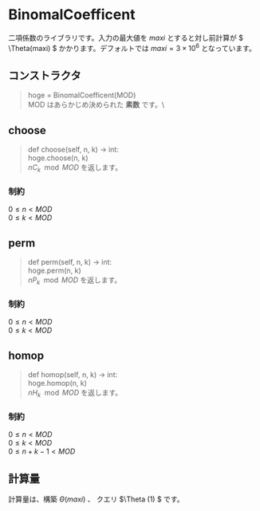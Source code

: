 # BinomalCoefficent
二項係数のライブラリです。入力の最大値を $maxi$ とすると対し前計算が $ \Theta(maxi) $ かかります。デフォルトでは $maxi = 3 \times 10^6$ となっています。

## コンストラクタ
>hoge = BinomalCoefficent(MOD)\
MOD はあらかじめ決められた <strong>素数</strong> です。\



## choose
>def choose(self, n, k) -> int:\
>hoge.choose(n, k)\
${}n C_k  \mod MOD$ を返します。

### 制約
$0 \le n < MOD$\
$0 \le k < MOD$

## perm
>def perm(self, n, k) -> int:\
>hoge.perm(n, k)\
${}n P_k  \mod MOD$ を返します。

### 制約
$0 \le n < MOD$\
$0 \le k < MOD$

## homop
>def homop(self, n, k) -> int:\
>hoge.homop(n, k)\
${}n H_k  \mod MOD$ を返します。

### 制約
$0 \le n < MOD$\
$0 \le k < MOD$\
$0 \le n + k - 1 < MOD$

## 計算量
計算量は、構築 $\Theta (maxi)$ 、 クエリ $\Theta (1) $ です。
